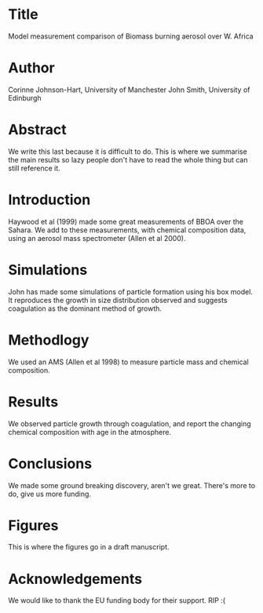 # Title
Model measurement comparison of Biomass burning aerosol over W. Africa

# Author
Corinne Johnson-Hart, University of Manchester
John Smith, University of Edinburgh

# Abstract
We write this last because it is difficult to do. This is where we summarise the main results so lazy people don't have to read the whole thing but can still reference it.

# Introduction
Haywood et al (1999) made some great measurements of BBOA over the Sahara. 
We add to these measurements, with chemical composition data, using an aerosol mass spectrometer (Allen et al 2000).

# Simulations
John has made some simulations of particle formation using his box model.
It reproduces the growth in size distribution observed and suggests coagulation as the dominant method of growth.

# Methodlogy
We used an AMS (Allen et al 1998) to measure particle mass and chemical composition.


# Results
We observed particle growth through coagulation, and report the changing chemical composition with age in the atmosphere.

# Conclusions
We made some ground breaking discovery, aren't we great.
There's more to do, give us more funding.

# Figures
This is where the figures go in a draft manuscript.

# Acknowledgements
We would like to thank the EU funding body for their support. RIP :(